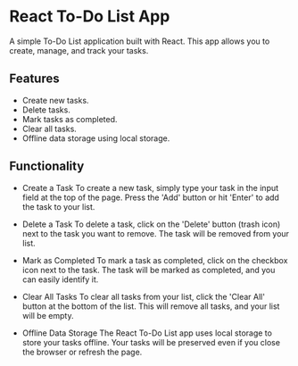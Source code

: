 # React To-Do List App

A simple To-Do List application built with React. This app allows you to create, manage, and track your tasks.

## Features

- Create new tasks.
- Delete tasks.
- Mark tasks as completed.
- Clear all tasks.
- Offline data storage using local storage.

## Functionality
- Create a Task
To create a new task, simply type your task in the input field at the top of the page.
Press the 'Add' button or hit 'Enter' to add the task to your list.

- Delete a Task
To delete a task, click on the 'Delete' button (trash icon) next to the task you want to remove.
The task will be removed from your list.

- Mark as Completed
To mark a task as completed, click on the checkbox icon next to the task.
The task will be marked as completed, and you can easily identify it.

- Clear All Tasks
To clear all tasks from your list, click the 'Clear All' button at the bottom of the list.
This will remove all tasks, and your list will be empty.

- Offline Data Storage
The React To-Do List app uses local storage to store your tasks offline.
Your tasks will be preserved even if you close the browser or refresh the page.
